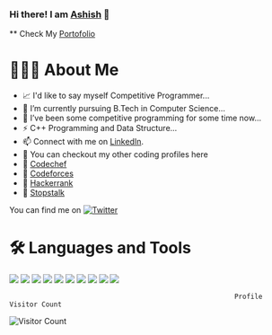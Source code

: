 ### Hi there! I am [Ashish][3] 👋

** Check My [Portofolio][4]

# 👨🏻‍💻 About Me
- 📈 I'd like to say myself Competitive Programmer...
- 🔭 I’m currently pursuing B.Tech in Computer Science...
- 🌱 I’ve been some competitive programming for some time now...
- ⚡ C++ Programming and Data Structure...
- 📫 Connect with me on [LinkedIn][3].
- :gem: You can checkout my other coding profiles here
- :beginner: [Codechef][5] 
- :beginner: [Codeforces][6] 
- :beginner: [Hackerrank][7] 
- :beginner: [Stopstalk][8] 
<!-- Actual text -->

You can find me on [![Twitter][1.2]][1]

<!-- Icons -->

[1.2]: http://i.imgur.com/wWzX9uB.png (twitter icon without padding)
[3.2]: https://raw.githubusercontent.com/MartinHeinz/MartinHeinz/master/linkedin-3-16.png (LinkedIn icon without padding)

<!-- Links to your social media accounts -->

[1]: https://twitter.com/56Bhoya
[3]: https://www.linkedin.com/in/ashishbhoya/
[4]: https://ashishbhoya.github.io
[5]: https://www.codechef.com/users/ashishx11
[6]: https://codeforces.com/profile/11ashish11
[7]: https://www.hackerrank.com/ashishbhoya
[8]: https://www.stopstalk.com/user/profile/11ashish11


# 🛠 Languages and Tools
![](https://img.shields.io/badge/Programming-Python-informational?style=flat&logo=<Python>&logoColor=white&color=2bbc8a)
![](https://img.shields.io/badge/Code-HTML-informational?style=flat&logo=<HTML>&logoColor=white&color=2bbc8a)
![](https://img.shields.io/badge/Databases-MySQL-informational?style=flat&logo=<LOGO_NAME>&logoColor=white&color=2bbc8a)
![](https://img.shields.io/badge/DS-CPP-informational?style=flat&logo=<LOGO_NAME>&logoColor=white&color=2bbc8a)
![](https://img.shields.io/badge/Tools-Numpy-informational?style=flat&logo=<LOGO_NAME>&logoColor=white&color=2bbc8a)
![](https://img.shields.io/badge/Tools-Matplotlib-informational?style=flat&logo=<LOGO_NAME>&logoColor=white&color=2bbc8a)
![](https://img.shields.io/badge/Tools-Pandas-informational?style=flat&logo=<LOGO_NAME>&logoColor=white&color=2bbc8a)
![](https://img.shields.io/badge/Tools-Scikit_Learn-informational?style=flat&logo=<LOGO_NAME>&logoColor=white&color=2bbc8a)
![](https://img.shields.io/badge/OS-Windows/Linux-informational?style=flat&logo=<LOGO_NAME>&logoColor=white&color=2bbc8a)
![](https://img.shields.io/badge/System-MS_Office-informational?style=flat&logo=<LOGO_NAME>&logoColor=white&color=2bbc8a)

                                                            Profile Visitor Count
![Visitor Count](https://profile-counter.glitch.me/{11Asish11}/count.svg)

